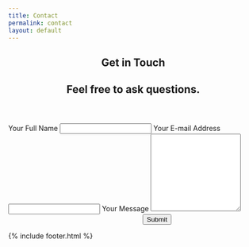 ```yaml
---
title: Contact
permalink: contact
layout: default
---
```

<script src="https://www.google.com/recaptcha/api.js"></script> 
<style>
.grecaptcha-badge {
  display: none;
}
</style>
<article class="post" style="margin-top:10px;">
    <header>
        <h1>Get in Touch</h1>
        <h2 class="headline">Feel free to ask questions.</h2>
    </header>
    <section id="post-body" style="text-align:center;" >
    	<form action="https://getform.io/f/a49535eb-2adf-4273-bb5d-30c78773878c" method="POST" accept-charset="UTF-8"  style="text-align:left;width:600px;margin:0 auto;" enctype="multipart/form-data" target="_blank" onsubmit="return validateRecaptcha()">
    Your Full Name
    <input type="text" name="name" required>
    Your E-mail Address
    <input type="email" name="email" required>
    Your Message
    <textarea name="message" rows="10" required></textarea>
    <div class="g-recaptcha" data-sitekey="6LceILMUAAAAAJdD_-og0oyg1HsrT1eHANhPATwW"></div>
    <div style="text-align:center;">
    <button type="submit" >Submit</button>
    </div>
</form>
    </section>
</article>

{% include footer.html %}

